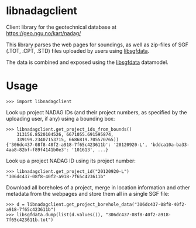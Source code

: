 # libnadagclient

Client library for the geotechnical database at https://geo.ngu.no/kart/nadag/

This library parses the web pages for soundings, as well as zip-files of SGF (.TOT, .CPT, .STD) files uploaded by
users using [libsgfdata](https://github.com/emerald-geomodelling/libsgfdata).

The data is combined and exposed using the [libsgfdata](https://github.com/emerald-geomodelling/libsgfdata) datamodel.

# Usage

    >>> import libnadagclient 

Look up project NADAG IDs (and their project numbers, as specified by
the uploading user, if any) using a bounding box:

    >>> libnadagclient.get_project_ids_from_bounds((
        313156.8520104526, 6671055.691595874,
        339199.23407153715, 6686819.705570765))
    {'306dc437-08f8-40f2-a918-7f65c423611b': '20120920-L', 'bddca10a-ba33-4aa8-82bf-f89f4141b0e3': '101613', ...}

Look up a project NADAG ID using its project number:

    >>> libnadagclient.get_project_id("20120920-L")
    "306dc437-08f8-40f2-a918-7f65c423611b"

Download all boreholes of a project, merge in location information and other metadata from the webpages and store
them all in a single SGF file:

    >>> d = libnadagclient.get_project_borehole_data("306dc437-08f8-40f2-a918-7f65c423611b")
    >>> libsgfdata.dump(list(d.values()), "306dc437-08f8-40f2-a918-7f65c423611b.tot")

